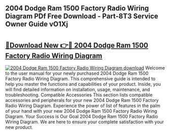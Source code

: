 ## 2004 Dodge Ram 1500 Factory Radio Wiring Diagram PDf Free Download - Part-8T3 Service Owner Guide vO1Xj

# <h2><a href="http://dfrq90.blite.top/?on=2004+Dodge+Ram+1500+Factory+Radio+Wiring+Diagram">🔗Download New 👉🔴 2004 Dodge Ram 1500 Factory Radio Wiring Diagram</a></h2>

[![2004 Dodge Ram 1500 Factory Radio Wiring Diagram download](https://i.imgur.com/lujVjoI.png)](http://dfrq90.blite.top/?on=2004+Dodge+Ram+1500+Factory+Radio+Wiring+Diagram)
Welcome to the user manual for your newly purchased 2004 Dodge Ram 1500 Factory Radio Wiring Diagram. This comprehensive guide is intended to help you master the functions and capabilities of your product. Inside, you will find detailed information on installation, usage, maintenance, and troubleshooting. Compatible Accessories This section lists compatible accessories and peripherals for your new 2004 Dodge Ram 1500 Factory Radio Wiring Diagram. Experience the power of list of features in the palm of your hand with your new 2004 Dodge Ram 1500 Factory Radio Wiring Diagram. Your Success is Our Goal 2004 Dodge Ram 1500 Factory Radio Wiring Diagram. We are here to ensure your complete satisfaction with your new product.
